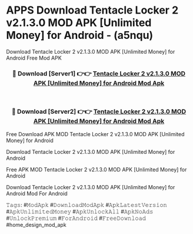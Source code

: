 # APPS Download Tentacle Locker 2 v2.1.3.0 MOD APK [Unlimited Money] for Android - (a5nqu)
Download Tentacle Locker 2 v2.1.3.0 MOD APK [Unlimited Money] for Android Free Mod APK

<div align="center">
<h3>🔴 Download [Server1] 👉👉 <a href="https://apk-comot.site?title=Tentacle_Locker_2_v2.1.3.0_MOD_APK_[Unlimited_Money]_for_Android">Tentacle Locker 2 v2.1.3.0 MOD APK [Unlimited Money] for Android Mod Apk</a></h3><br>

<h3>🔴 Download [Server2] 👉👉 <a href="https://apk-comot.site?title=Tentacle_Locker_2_v2.1.3.0_MOD_APK_[Unlimited_Money]_for_Android">Tentacle Locker 2 v2.1.3.0 MOD APK [Unlimited Money] for Android Mod Apk</a></h3>
</div>


Free Download APK MOD Tentacle Locker 2 v2.1.3.0 MOD APK [Unlimited Money] for Android

Download Tentacle Locker 2 v2.1.3.0 MOD APK [Unlimited Money] for Android 

Free APK MOD Tentacle Locker 2 v2.1.3.0 MOD APK [Unlimited Money] for Android 

Download Tentacle Locker 2 v2.1.3.0 MOD APK [Unlimited Money] for Android Mod For Android

𝚃𝚊𝚐𝚜: #𝙼𝚘𝚍𝙰𝚙𝚔 #𝙳𝚘𝚠𝚗𝚕𝚘𝚊𝚍𝙼𝚘𝚍𝙰𝚙𝚔 #𝙰𝚙𝚔𝙻𝚊𝚝𝚎𝚜𝚝𝚅𝚎𝚛𝚜𝚒𝚘𝚗 #𝙰𝚙𝚔𝚄𝚗𝚕𝚒𝚖𝚒𝚝𝚎𝚍𝙼𝚘𝚗𝚎𝚢 #𝙰𝚙𝚔𝚄𝚗𝚕𝚘𝚌𝚔𝙰𝚕𝚕 #𝙰𝚙𝚔𝙽𝚘𝙰𝚍𝚜 #𝚄𝚗𝚕𝚘𝚌𝚔𝙿𝚛𝚎𝚖𝚒𝚞𝚖 #𝙵𝚘𝚛𝙰𝚗𝚍𝚛𝚘𝚒𝚍 #𝙵𝚛𝚎𝚎𝙳𝚘𝚠𝚗𝚕𝚘𝚊𝚍 #home_design_mod_apk